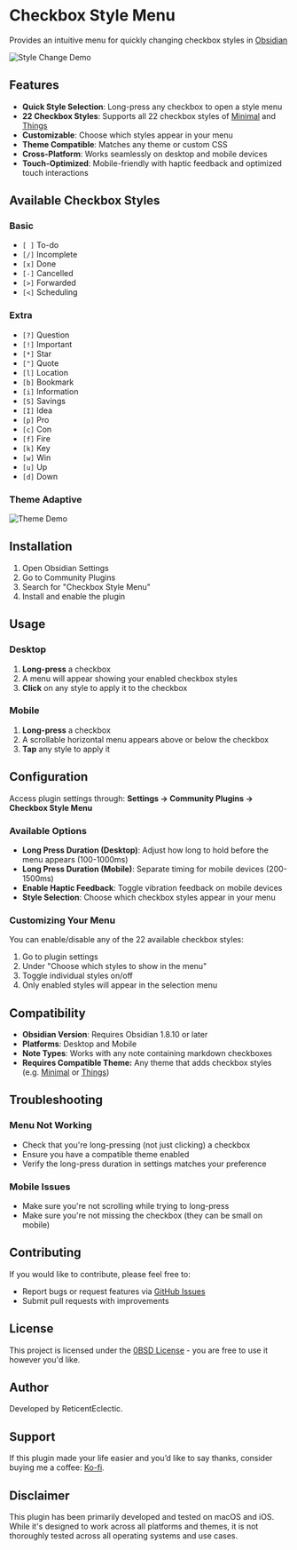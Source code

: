 
# Checkbox Style Menu

Provides an intuitive menu for quickly changing checkbox styles in [Obsidian](https://obsidian.md)

![Style Change Demo](https://github.com/user-attachments/assets/99900dee-997c-443f-a554-283395572d46)

## Features

- **Quick Style Selection**: Long-press any checkbox to open a style menu
- **22 Checkbox Styles**: Supports all 22 checkbox styles of [Minimal](https://github.com/kepano/obsidian-minimal) and [Things](https://github.com/colineckert/obsidian-things)
- **Customizable**: Choose which styles appear in your menu
- **Theme Compatible**: Matches any theme or custom CSS
- **Cross-Platform**: Works seamlessly on desktop and mobile devices
- **Touch-Optimized**: Mobile-friendly with haptic feedback and optimized touch interactions

## Available Checkbox Styles

### Basic

- `[ ]` To-do
- `[/]` Incomplete
- `[x]` Done
- `[-]` Cancelled
- `[>]` Forwarded
- `[<]` Scheduling

### Extra

- `[?]` Question
- `[!]` Important
- `[*]` Star
- `["]` Quote
- `[l]` Location
- `[b]` Bookmark
- `[i]` Information
- `[S]` Savings
- `[I]` Idea
- `[p]` Pro
- `[c]` Con
- `[f]` Fire
- `[k]` Key
- `[w]` Win
- `[u]` Up
- `[d]` Down

### Theme Adaptive

![Theme Demo](https://github.com/user-attachments/assets/8169c7c3-5337-4e59-a391-4910fbf303bd)

## Installation

1. Open Obsidian Settings
2. Go to Community Plugins
3. Search for "Checkbox Style Menu"
4. Install and enable the plugin

## Usage

### Desktop

1. **Long-press** a checkbox
2. A menu will appear showing your enabled checkbox styles
3. **Click** on any style to apply it to the checkbox

### Mobile

1. **Long-press** a checkbox
2. A scrollable horizontal menu appears above or below the checkbox
3. **Tap** any style to apply it

## Configuration

Access plugin settings through: **Settings → Community Plugins → Checkbox Style Menu**

### Available Options

- **Long Press Duration (Desktop)**: Adjust how long to hold before the menu appears (100-1000ms)
- **Long Press Duration (Mobile)**: Separate timing for mobile devices (200-1500ms)
- **Enable Haptic Feedback**: Toggle vibration feedback on mobile devices
- **Style Selection**: Choose which checkbox styles appear in your menu

### Customizing Your Menu

You can enable/disable any of the 22 available checkbox styles:

1. Go to plugin settings
2. Under "Choose which styles to show in the menu"
3. Toggle individual styles on/off
4. Only enabled styles will appear in the selection menu

## Compatibility

- **Obsidian Version**: Requires Obsidian 1.8.10 or later
- **Platforms**: Desktop and Mobile
- **Note Types**: Works with any note containing markdown checkboxes
- **Requires Compatible Theme:** Any theme that adds checkbox styles (e.g. [Minimal](https://github.com/kepano/obsidian-minimal) or [Things](https://github.com/colineckert/obsidian-things))

## Troubleshooting

### Menu Not Working

- Check that you're long-pressing (not just clicking) a checkbox
- Ensure you have a compatible theme enabled 
- Verify the long-press duration in settings matches your preference

### Mobile Issues

- Make sure you're not scrolling while trying to long-press
- Make sure you're not missing the checkbox (they can be small on mobile)

## Contributing

If you would like to contribute, please feel free to:

- Report bugs or request features via [GitHub Issues](https://github.com/ReticentEclectic/checkbox-style-menu/issues)
- Submit pull requests with improvements

## License

This project is licensed under the [0BSD License](LICENSE) - you are free to use it however you'd like.

## Author

Developed by ReticentEclectic.

## Support

If this plugin made your life easier and you’d like to say thanks, consider buying me a coffee: [Ko-fi](https://ko-fi.com/ReticentEclectic).

## Disclaimer

This plugin has been primarily developed and tested on macOS and iOS. While it's designed to work across all platforms and themes, it is not thoroughly tested across all operating systems and use cases.
